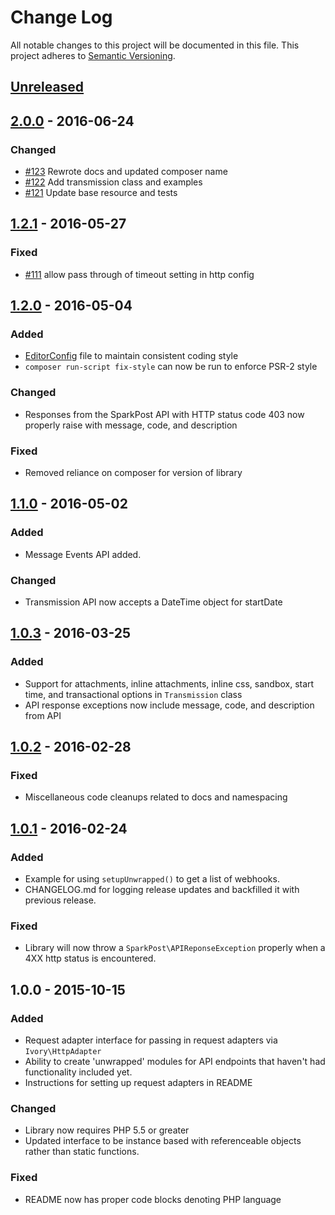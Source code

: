 # Change Log
All notable changes to this project will be documented in this file.
This project adheres to [Semantic Versioning](http://semver.org/).

## [Unreleased][unreleased]

## [2.0.0] - 2016-06-24
### Changed
- [#123](https://github.com/SparkPost/php-sparkpost/pull/123) Rewrote docs and updated composer name
- [#122](https://github.com/SparkPost/php-sparkpost/pull/122) Add transmission class and examples
- [#121](https://github.com/SparkPost/php-sparkpost/pull/121) Update base resource and tests

## [1.2.1] - 2016-05-27
### Fixed
- [#111](https://github.com/SparkPost/php-sparkpost/pull/111) allow pass through of timeout setting in http config

## [1.2.0] - 2016-05-04
### Added
- [EditorConfig](http://editorconfig.org/) file to maintain consistent coding style
- `composer run-script fix-style` can now be run to enforce PSR-2 style

### Changed
- Responses from the SparkPost API with HTTP status code 403 now properly raise with message, code, and description

### Fixed
- Removed reliance on composer for version of library

## [1.1.0] - 2016-05-02
### Added
- Message Events API added.

### Changed
- Transmission API now accepts a DateTime object for startDate

## [1.0.3] - 2016-03-25
### Added
- Support for attachments, inline attachments, inline css, sandbox, start time, and transactional options in `Transmission` class
- API response exceptions now include message, code, and description from API

## [1.0.2] - 2016-02-28
### Fixed
- Miscellaneous code cleanups related to docs and namespacing

## [1.0.1] - 2016-02-24
### Added
- Example for using `setupUnwrapped()` to get a list of webhooks.
- CHANGELOG.md for logging release updates and backfilled it with previous release.

### Fixed
- Library will now throw a `SparkPost\APIReponseException` properly when a 4XX http status is encountered.

## 1.0.0 - 2015-10-15
### Added
- Request adapter interface for passing in request adapters via `Ivory\HttpAdapter`
- Ability to create 'unwrapped' modules for API endpoints that haven't had functionality included yet.
- Instructions for setting up request adapters in README 

### Changed
- Library now requires PHP 5.5 or greater
- Updated interface to be instance based with referenceable objects rather than static functions.

### Fixed
- README now has proper code blocks denoting PHP language

[unreleased]: https://github.com/sparkpost/php-sparkpost/compare/1.2.1...HEAD
[2.0.0]: https://github.com/sparkpost/php-sparkpost/compare/1.2.1...2.0.0
[1.2.1]: https://github.com/sparkpost/php-sparkpost/compare/1.2.0...1.2.1
[1.2.0]: https://github.com/sparkpost/php-sparkpost/compare/v1.1.0...1.2.0
[1.1.0]: https://github.com/sparkpost/php-sparkpost/compare/v1.0.3...v1.1.0
[1.0.3]: https://github.com/sparkpost/php-sparkpost/compare/v1.0.2...v1.0.3
[1.0.2]: https://github.com/sparkpost/php-sparkpost/compare/v1.0.1...v1.0.2
[1.0.1]: https://github.com/sparkpost/php-sparkpost/compare/v1.0.0...v1.0.1

